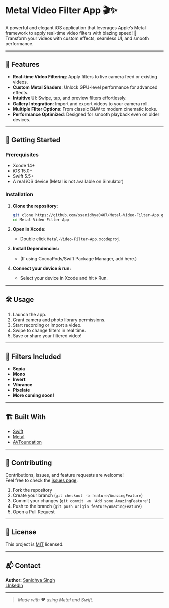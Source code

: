# Metal Video Filter App 🎬✨

A powerful and elegant iOS application that leverages Apple’s Metal framework to apply real-time video filters with blazing speed! 🚀  
Transform your videos with custom effects, seamless UI, and smooth performance.

---

## 📱 Features

- **Real-time Video Filtering**: Apply filters to live camera feed or existing videos.
- **Custom Metal Shaders**: Unlock GPU-level performance for advanced effects.
- **Intuitive UI**: Swipe, tap, and preview filters effortlessly.
- **Gallery Integration**: Import and export videos to your camera roll.
- **Multiple Filter Options**: From classic B&W to modern cinematic looks.
- **Performance Optimized**: Designed for smooth playback even on older devices.

---

## 🚀 Getting Started

### Prerequisites

- Xcode 14+
- iOS 15.0+
- Swift 5.5+
- A real iOS device (Metal is not available on Simulator)

### Installation

1. **Clone the repository:**
   ```bash
   git clone https://github.com/ssanidhya0407/Metal-Video-Filter-App.git
   cd Metal-Video-Filter-App
   ```

2. **Open in Xcode:**
   - Double click `Metal-Video-Filter-App.xcodeproj`.

3. **Install Dependencies:**
   - (If using CocoaPods/Swift Package Manager, add here.)

4. **Connect your device & run:**
   - Select your device in Xcode and hit ⏵ Run.

---

## 🛠️ Usage

1. Launch the app.
2. Grant camera and photo library permissions.
3. Start recording or import a video.
4. Swipe to change filters in real time.
5. Save or share your filtered video!

---

## 🎨 Filters Included

- **Sepia**
- **Mono**
- **Invert**
- **Vibrance**
- **Pixelate**
- **More coming soon!**

---

## 🏗️ Built With

- [Swift](https://swift.org/)
- [Metal](https://developer.apple.com/metal/)
- [AVFoundation](https://developer.apple.com/av-foundation/)

---

## 🤝 Contributing

Contributions, issues, and feature requests are welcome!  
Feel free to check the [issues page](https://github.com/ssanidhya0407/Metal-Video-Filter-App/issues).

1. Fork the repository
2. Create your branch (`git checkout -b feature/AmazingFeature`)
3. Commit your changes (`git commit -m 'Add some AmazingFeature'`)
4. Push to the branch (`git push origin feature/AmazingFeature`)
5. Open a Pull Request

---

## 📝 License

This project is [MIT](LICENSE) licensed.

---

## 📬 Contact

**Author:** [Sanidhya Singh](https://github.com/ssanidhya0407)  
[LInkedIn](https://linkedin.com/in/ssanidhya0407)

---

> *Made with ❤️ using Metal and Swift.*
